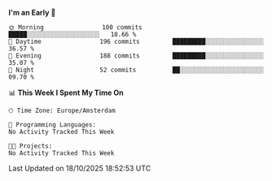<!--START_SECTION:waka-->
**I'm an Early 🐤** 

```text
🌞 Morning                100 commits         █████░░░░░░░░░░░░░░░░░░░░   18.66 % 
🌆 Daytime                196 commits         █████████░░░░░░░░░░░░░░░░   36.57 % 
🌃 Evening                188 commits         █████████░░░░░░░░░░░░░░░░   35.07 % 
🌙 Night                  52 commits          ██░░░░░░░░░░░░░░░░░░░░░░░   09.70 % 
```


📊 **This Week I Spent My Time On** 

```text
🕑︎ Time Zone: Europe/Amsterdam

💬 Programming Languages: 
No Activity Tracked This Week

🐱‍💻 Projects: 
No Activity Tracked This Week
```


 Last Updated on 18/10/2025 18:52:53 UTC
<!--END_SECTION:waka-->
